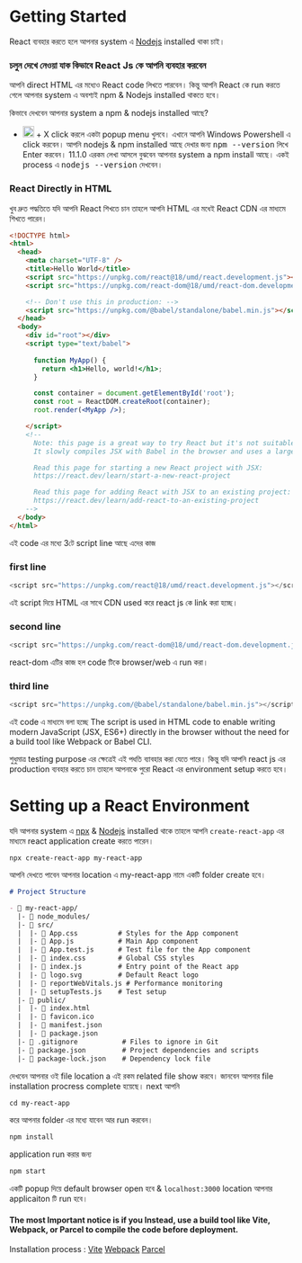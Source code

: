 # Getting Started

React ব্যবহার করতে হলে আপনার system এ [Nodejs](https://nodejs.org/en) installed থাকা চাই। 

### চলুন দেখে নেওয়া যাক কিভাবে React Js কে আপনি ব্যবহার করবেন

আপনি direct HTML এর মধ্যেও React code লিখতে পারবেন। কিন্তু আপনি React কে run করতে গেলে আপনার system এ অবশ্যই npm & Nodejs installed থাকতে হবে। 

কিভাবে দেখবেন আপনার system a npm & nodejs installed আছে?
- <kbd><img src="https://github.com/desihacker08/Activate-Windows-8-8.1-10-and-11-Pro-for-Free/blob/Coad/icon/icons8-windows-10-100.png" width="20"></kbd> + X  click করলে একটা popup menu খুলবে। এখানে আপনি Windows Powershell এ click করবেন। আপনি nodejs & npm installed আছে দেখার জন্য <kbd>npm --version</kbd> লিখে Enter করবেন। 11.1.0 এরকম লেখা আসলে বুঝবেন আপনার system a npm install আছে। একই process এ <kbd>nodejs --version</kbd> দেখবেন। 

### React Directly in HTML
খুব দ্রুত পদ্ধতিতে যদি আপনি React শিখতে চান তাহলে আপনি HTML এর মধেই React CDN এর মাধ্যমে শিখতে পারেন। 
```html
<!DOCTYPE html>
<html>
  <head>
    <meta charset="UTF-8" />
    <title>Hello World</title>
    <script src="https://unpkg.com/react@18/umd/react.development.js"></script>
    <script src="https://unpkg.com/react-dom@18/umd/react-dom.development.js"></script>

    <!-- Don't use this in production: -->
    <script src="https://unpkg.com/@babel/standalone/babel.min.js"></script>
  </head>
  <body>
    <div id="root"></div>
    <script type="text/babel">
    
      function MyApp() {
        return <h1>Hello, world!</h1>;
      }

      const container = document.getElementById('root');
      const root = ReactDOM.createRoot(container);
      root.render(<MyApp />);

    </script>
    <!--
      Note: this page is a great way to try React but it's not suitable for production.
      It slowly compiles JSX with Babel in the browser and uses a large development build of React.

      Read this page for starting a new React project with JSX:
      https://react.dev/learn/start-a-new-react-project

      Read this page for adding React with JSX to an existing project:
      https://react.dev/learn/add-react-to-an-existing-project
    -->
  </body>
</html>
```
এই code এর মধ্যে 3টে script line আছে এদের কাজ 
### first line
```js
<script src="https://unpkg.com/react@18/umd/react.development.js"></script>
``` 
এই script দিয়ে HTML এর সাথে CDN used করে react js কে link করা হচ্ছে। 

### second line 
```js
<script src="https://unpkg.com/react-dom@18/umd/react-dom.development.js"></script>
``` 
react-dom এটির কাজ হল code টিকে browser/web এ run করা। 

### third line 
```js
<script src="https://unpkg.com/@babel/standalone/babel.min.js"></script>
```

এই code এ মাধ্যমে বলা হচ্ছে The script is used in HTML code to enable writing modern JavaScript (JSX, ES6+) directly in the browser without the need for a build tool like Webpack or Babel CLI. 

শুধুমাত্র testing purpose এর ক্ষেত্রেই এই পধতি ব্যাবহার করা যেতে পারে। কিন্তু যদি আপনি react js এর production ব্যবহার করতে চান তাহলে আপনাকে পুরো React এর environment setup করতে হবে। 


# Setting up a React Environment

যদি আপনার system এ [npx](https://www.npmjs.com/package/npx) & [Nodejs](https://nodejs.org/en) installed থাকে তাহলে আপনি ```create-react-app``` এর মাধ্যমে react application create করতে পারেন। 

```shell
npx create-react-app my-react-app
```
আপনি দেখতে পাবেন আপনার location এ my-react-app নামে একটি folder create হবে। 
```md
# Project Structure

- 📂 my-react-app/
  |- 📂 node_modules/ 
  |- 📂 src/
  |  |- 📄 App.css          # Styles for the App component
  |  |- 📄 App.js           # Main App component
  |  |- 📄 App.test.js      # Test file for the App component
  |  |- 📄 index.css        # Global CSS styles
  |  |- 📄 index.js         # Entry point of the React app
  |  |- 📄 logo.svg         # Default React logo
  |  |- 📄 reportWebVitals.js # Performance monitoring
  |  |- 📄 setupTests.js    # Test setup
  |- 📂 public/
  |  |- 📄 index.html
  |  |- 📄 favicon.ico
  |  |- 📄 manifest.json
  |  |- 📄 package.json
  |- 📄 .gitignore           # Files to ignore in Git
  |- 📄 package.json         # Project dependencies and scripts
  |- 📄 package-lock.json    # Dependency lock file
```
দেখবেন আপনার ওই file location a এই রকম related file show করবে। জানবেন আপনার file installation procress complete হয়েছে। next আপনি
```md
cd my-react-app
```
করে আপনার folder এর মধ্যে যাবেন আর run করবেন।

```md
npm install
```
application run করার জন্য 
```md
npm start
```
একটি popup দিয়ে default browser open হবে & ```localhost:3000``` location আপনার applicaiton টি run হবে। 

#### The most Important notice is if you Instead, use a build tool like Vite, Webpack, or Parcel to compile the code before deployment.
Installation process :
[Vite](https://vite.dev/guide/#scaffolding-your-first-vite-project)
[Webpack](https://webpack.js.org/guides/installation/#local-installation)
[Parcel](https://parceljs.org/recipes/react/#getting-started)
